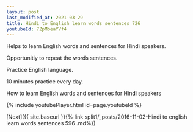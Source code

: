 ```yaml
---
layout: post
last_modified_at: 2021-03-29
title: Hindi to English learn words sentences 726 
youtubeId: 7ZpMoeaYVf4
---
```

 
 
Helps to learn English words and sentences for Hindi speakers.

Opportunitiy to repeat the words sentences. 

Practice English language. 
 
10 minutes practice every day. 
 
How to learn English words and sentences for Hindi speakers 
 
{% include youtubePlayer.html id=page.youtubeId %}
 
 
[Next]({{ site.baseurl }}{% link  split1/_posts/2016-11-02-Hindi to english learn words sentences 596 .md%})
 

